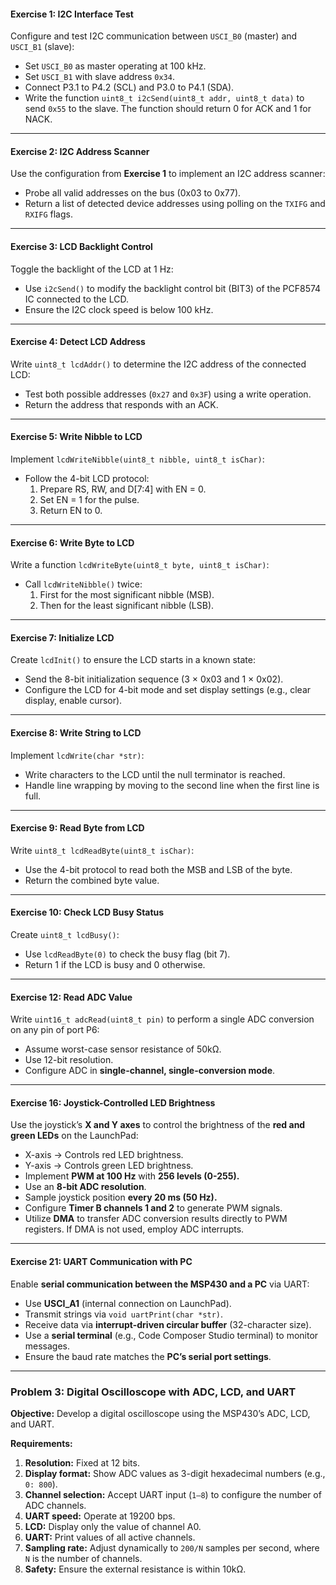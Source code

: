 #### **Exercise 1: I2C Interface Test**

Configure and test I2C communication between `USCI_B0` (master) and `USCI_B1` (slave):

- Set `USCI_B0` as master operating at 100 kHz.
- Set `USCI_B1` with slave address `0x34`.
- Connect P3.1 to P4.2 (SCL) and P3.0 to P4.1 (SDA).
- Write the function `uint8_t i2cSend(uint8_t addr, uint8_t data)` to send `0x55` to the slave. The function should return 0 for ACK and 1 for NACK.

---

#### **Exercise 2: I2C Address Scanner**

Use the configuration from **Exercise 1** to implement an I2C address scanner:

- Probe all valid addresses on the bus (0x03 to 0x77).
- Return a list of detected device addresses using polling on the `TXIFG` and `RXIFG` flags.

---

#### **Exercise 3: LCD Backlight Control**

Toggle the backlight of the LCD at 1 Hz:

- Use `i2cSend()` to modify the backlight control bit (BIT3) of the PCF8574 IC connected to the LCD.
- Ensure the I2C clock speed is below 100 kHz.

---

#### **Exercise 4: Detect LCD Address**

Write `uint8_t lcdAddr()` to determine the I2C address of the connected LCD:

- Test both possible addresses (`0x27` and `0x3F`) using a write operation.
- Return the address that responds with an ACK.

---

#### **Exercise 5: Write Nibble to LCD**

Implement `lcdWriteNibble(uint8_t nibble, uint8_t isChar)`:

- Follow the 4-bit LCD protocol:
  1. Prepare RS, RW, and D[7:4] with EN = 0.
  2. Set EN = 1 for the pulse.
  3. Return EN to 0.

---

#### **Exercise 6: Write Byte to LCD**

Write a function `lcdWriteByte(uint8_t byte, uint8_t isChar)`:

- Call `lcdWriteNibble()` twice:
  1. First for the most significant nibble (MSB).
  2. Then for the least significant nibble (LSB).

---

#### **Exercise 7: Initialize LCD**

Create `lcdInit()` to ensure the LCD starts in a known state:

- Send the 8-bit initialization sequence (3 × 0x03 and 1 × 0x02).
- Configure the LCD for 4-bit mode and set display settings (e.g., clear display, enable cursor).

---

#### **Exercise 8: Write String to LCD**

Implement `lcdWrite(char *str)`:

- Write characters to the LCD until the null terminator is reached.
- Handle line wrapping by moving to the second line when the first line is full.

---

#### **Exercise 9: Read Byte from LCD**

Write `uint8_t lcdReadByte(uint8_t isChar)`:

- Use the 4-bit protocol to read both the MSB and LSB of the byte.
- Return the combined byte value.

---

#### **Exercise 10: Check LCD Busy Status**

Create `uint8_t lcdBusy()`:

- Use `lcdReadByte(0)` to check the busy flag (bit 7).
- Return 1 if the LCD is busy and 0 otherwise.

---

#### **Exercise 12: Read ADC Value**

Write `uint16_t adcRead(uint8_t pin)` to perform a single ADC conversion on any pin of port P6:

- Assume worst-case sensor resistance of 50kΩ.
- Use 12-bit resolution.
- Configure ADC in **single-channel, single-conversion mode**.

---

#### **Exercise 16: Joystick-Controlled LED Brightness**

Use the joystick’s **X and Y axes** to control the brightness of the **red and green LEDs** on the LaunchPad:

- X-axis → Controls red LED brightness.
- Y-axis → Controls green LED brightness.
- Implement **PWM at 100 Hz** with **256 levels (0-255).**
- Use an **8-bit ADC resolution**.
- Sample joystick position **every 20 ms (50 Hz).**
- Configure **Timer B channels 1 and 2** to generate PWM signals.
- Utilize **DMA** to transfer ADC conversion results directly to PWM registers. If DMA is not used, employ ADC interrupts.

---

#### **Exercise 21: UART Communication with PC**

Enable **serial communication between the MSP430 and a PC** via UART:

- Use **USCI_A1** (internal connection on LaunchPad).
- Transmit strings via `void uartPrint(char *str)`.
- Receive data via **interrupt-driven circular buffer** (32-character size).
- Use a **serial terminal** (e.g., Code Composer Studio terminal) to monitor messages.
- Ensure the baud rate matches the **PC’s serial port settings**.

---

### **Problem 3: Digital Oscilloscope with ADC, LCD, and UART**

**Objective:**
Develop a digital oscilloscope using the MSP430’s ADC, LCD, and UART.

**Requirements:**

1. **Resolution:** Fixed at 12 bits.
2. **Display format:** Show ADC values as 3-digit hexadecimal numbers (e.g., `0: 800`).
3. **Channel selection:** Accept UART input (`1–8`) to configure the number of ADC channels.
4. **UART speed:** Operate at 19200 bps.
5. **LCD:** Display only the value of channel A0.
6. **UART:** Print values of all active channels.
7. **Sampling rate:** Adjust dynamically to `200/N` samples per second, where `N` is the number of channels.
8. **Safety:** Ensure the external resistance is within 10kΩ.
